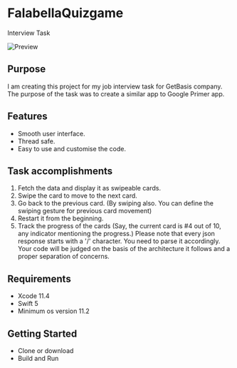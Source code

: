 # FalabellaQuizgame
Interview Task

![Preview](https://github.com/dtiwari1/GetBasisSwipeable/blob/master/ezgif.com-video-to-gif.gif)

Purpose
--------------
I am creating this project for my job interview task for GetBasis company. The purpose of the task was to create a similar app to Google Primer app.

## Features
* Smooth user interface.
* Thread safe.
* Easy to use and customise the code.

## Task accomplishments

1. Fetch the data and display it as swipeable cards.
2. Swipe the card to move to the next card.
3. Go back to the previous card. (By swiping also. You can define the swiping gesture for previous card movement)
4. Restart it from the beginning.
5. Track the progress of the cards (Say, the current card is #4 out of 10, any indicator mentioning the progress.)
Please note that every json response starts with a '/' character. You need to parse it accordingly.
Your code will be judged on the basis of the architecture it follows and a proper separation of concerns.

## Requirements
- Xcode 11.4
- Swift 5
- Minimum os version 11.2

## Getting Started
- Clone or download
- Build and Run

